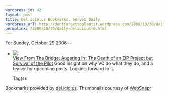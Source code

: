 ```yaml
--- 
wordpress_id: 42
layout: post
title: Del.icio.us Bookmarks, Served Daily
wordpress_url: http://dontforgettoplantit.wordpress.com/2006/10/30/daily-delicious-6/
permalink: /2006/10/30/daily-delicious-6.html
---
```

<p class="daily-delicious-header">For Sunday, October 29 2006 --</p>
<ul class="daily-delicious">
    <li><p><img src="http://images.websnapr.com/?url=http://evergreenip.typepad.com/view_from_bridge/2006/10/augering_in_the.html"><br /> <a href="http://evergreenip.typepad.com/view_from_bridge/2006/10/augering_in_the.html" title="http://evergreenip.typepad.com/view_from_bridge/2006/10/augering_in_the.html">View From The Bridge: Augering In: The Death of an EIP Project but Survival of the Pilot</a>
Good insight on why VC do what they do, and a teaser for upcoming posts.  Looking forward to it.</p><div class="daily-delicious-tags">Tag(s): </div></li></ul><p class="daily-delicious-footer">Bookmarks provided by <a href="http://del.icio.us/cyu">del.icio.us</a>.  Thumbnails courtesy of <a href="http://websnapr.com">WebSnapr</a>
